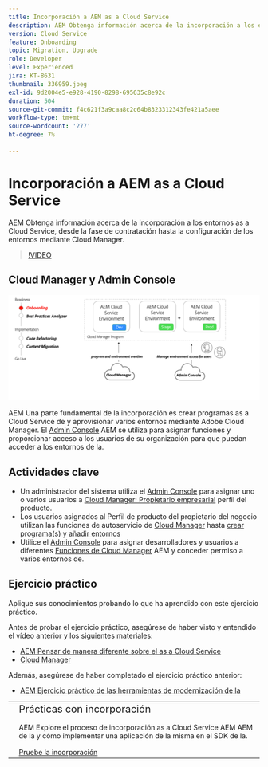 ```yaml
---
title: Incorporación a AEM as a Cloud Service
description: AEM Obtenga información acerca de la incorporación a los entornos as a Cloud Service, desde la fase de contratación hasta la configuración de entornos mediante Cloud Manager.
version: Cloud Service
feature: Onboarding
topic: Migration, Upgrade
role: Developer
level: Experienced
jira: KT-8631
thumbnail: 336959.jpeg
exl-id: 9d2004e5-e928-4190-8298-695635c8e92c
duration: 504
source-git-commit: f4c621f3a9caa8c2c64b8323312343fe421a5aee
workflow-type: tm+mt
source-wordcount: '277'
ht-degree: 7%

---
```


# Incorporación a AEM as a Cloud Service

AEM Obtenga información acerca de la incorporación a los entornos as a Cloud Service, desde la fase de contratación hasta la configuración de los entornos mediante Cloud Manager.

>[!VIDEO](https://video.tv.adobe.com/v/336959?quality=12&learn=on)

## Cloud Manager y Admin Console

![Incorporación de un diagrama de alto nivel](assets/onboarding-diagram.png)

AEM Una parte fundamental de la incorporación es crear programas as a Cloud Service de y aprovisionar varios entornos mediante Adobe Cloud Manager. El [Admin Console](https://adminconsole.adobe.com/) AEM se utiliza para asignar funciones y proporcionar acceso a los usuarios de su organización para que puedan acceder a los entornos de la.

## Actividades clave

+ Un administrador del sistema utiliza el [Admin Console](https://adminconsole.adobe.com/) para asignar uno o varios usuarios a [Cloud Manager: Propietario empresarial](https://experienceleague.adobe.com/docs/experience-manager-cloud-manager/using/requirements/setting-up-users-and-roles.html) perfil del producto.
+ Los usuarios asignados al Perfil de producto del propietario del negocio utilizan las funciones de autoservicio de [Cloud Manager](https://experienceleague.adobe.com/docs/experience-manager-cloud-manager/using/introduction-to-cloud-manager.html?lang=es) hasta [crear programa(s)](https://experienceleague.adobe.com/docs/experience-manager-cloud-service/implementing/using-cloud-manager/production-programs/creating-production-program.html) y [añadir entornos](https://experienceleague.adobe.com/docs/experience-manager-cloud-service/implementing/using-cloud-manager/manage-environments.html)
+ Utilice el [Admin Console](https://adminconsole.adobe.com/) para asignar desarrolladores y usuarios a diferentes [Funciones de Cloud Manager](https://experienceleague.adobe.com/docs/experience-manager-cloud-manager/using/requirements/setting-up-users-and-roles.html) AEM y conceder permiso a varios entornos de.

## Ejercicio práctico

Aplique sus conocimientos probando lo que ha aprendido con este ejercicio práctico.

Antes de probar el ejercicio práctico, asegúrese de haber visto y entendido el vídeo anterior y los siguientes materiales:

+ [AEM Pensar de manera diferente sobre el as a Cloud Service](./introduction.md)
+ [Cloud Manager](./cloud-manager.md)

Además, asegúrese de haber completado el ejercicio práctico anterior:

+ [AEM Ejercicio práctico de las herramientas de modernización de la](./aem-modernization-tools.md#hands-on-exercise)

<table style="border-width:0">
    <tr>
        <td style="width:150px">
            <a  rel="noreferrer"
                target="_blank"
                href="https://github.com/adobe/aem-cloud-engineering-video-series-exercises/tree/session3-onboarding#bootcamp---session-3-on-boarding"><img alt="Repositorio de GitHub de ejercicios prácticos" src="./assets/github.png"/>
            </a>        
        </td>
        <td style="width:100%;margin-bottom:1rem;">
            <div style="font-size:1.25rem;font-weight:400;">Prácticas con incorporación</div>
            <p style="margin:1rem 0">
                AEM Explore el proceso de incorporación as a Cloud Service AEM AEM de la y cómo implementar una aplicación de la misma en el SDK de la.
            </p>
            <a  rel="noreferrer"
                target="_blank"
                href="https://github.com/adobe/aem-cloud-engineering-video-series-exercises/tree/session3-onboarding#bootcamp---session-3-on-boarding" class="spectrum-Button spectrum-Button--primary spectrum-Button--sizeM">
                <span class="spectrum-Button-label has-no-wrap has-text-weight-bold">Pruebe la incorporación</span>
            </a>
        </td>
    </tr>
</table>
